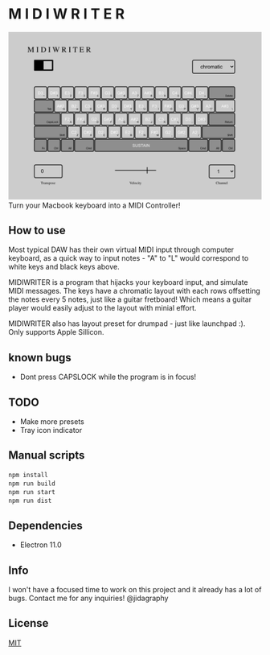 # M I D I W R I T E R

![Screenshot](screenshot.png)
Turn your Macbook keyboard into a MIDI Controller!

## How to use
Most typical DAW has their own virtual MIDI input through computer keyboard, as a quick way to input notes - "A" to "L" would correspond to white keys and black keys above.

MIDIWRITER is a program that hijacks your keyboard input, and simulate MIDI messages. The keys have a chromatic layout with each rows offsetting the notes every 5 notes, just like a guitar fretboard! Which means a guitar player would easily adjust to the layout with minial effort.

MIDIWRITER also has layout preset for drumpad - just like launchpad :).
Only supports Apple Sillicon.

## known bugs 
- Dont press CAPSLOCK while the program is in focus!

## TODO
- Make more presets
- Tray icon indicator

## Manual scripts
```bash
npm install
npm run build
npm run start
npm run dist
```

## Dependencies
- Electron 11.0

## Info
I won't have a focused time to work on this project and it already has a lot of bugs. Contact me for any inquiries!
@jidagraphy

## License

[MIT](https://choosealicense.com/licenses/mit/)